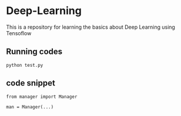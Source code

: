 # Deep-Learning

This is a repository for learning the basics about Deep Learning using Tensoflow

## Running codes
```
python test.py
```

## code snippet
```
from manager import Manager

man = Manager(...)
```